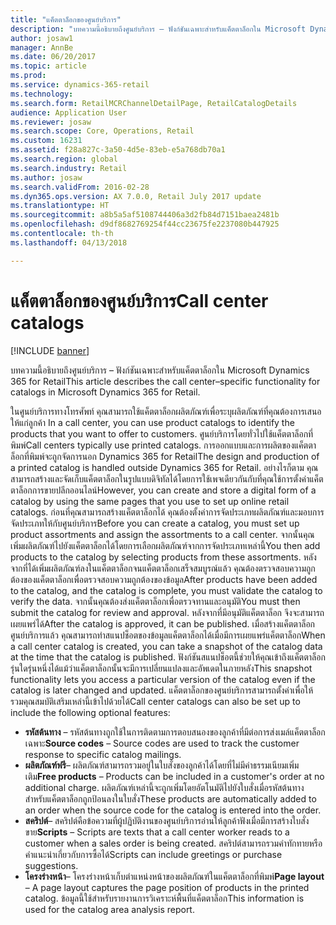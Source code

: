 ```yaml
---
title: "แค็ตตาล็อกของศูนย์บริการ"
description: "บทความนี้อธิบายถึงศูนย์บริการ – ฟังก์ชันเฉพาะสำหรับแค็ตตาล็อกใน Microsoft Dynamics 365 for Retail"
author: josaw1
manager: AnnBe
ms.date: 06/20/2017
ms.topic: article
ms.prod: 
ms.service: dynamics-365-retail
ms.technology: 
ms.search.form: RetailMCRChannelDetailPage, RetailCatalogDetails
audience: Application User
ms.reviewer: josaw
ms.search.scope: Core, Operations, Retail
ms.custom: 16231
ms.assetid: f28a827c-3a50-4d5e-83eb-e5a768db70a1
ms.search.region: global
ms.search.industry: Retail
ms.author: josaw
ms.search.validFrom: 2016-02-28
ms.dyn365.ops.version: AX 7.0.0, Retail July 2017 update
ms.translationtype: HT
ms.sourcegitcommit: a8b5a5af5108744406a3d2fb84d7151baea2481b
ms.openlocfilehash: d9df8682769254f44cc23675fe2237080b447925
ms.contentlocale: th-th
ms.lasthandoff: 04/13/2018

---
```


# <a name="call-center-catalogs"></a><span data-ttu-id="f626a-103">แค็ตตาล็อกของศูนย์บริการ</span><span class="sxs-lookup"><span data-stu-id="f626a-103">Call center catalogs</span></span>

[!INCLUDE [banner](includes/banner.md)]

<span data-ttu-id="f626a-104">บทความนี้อธิบายถึงศูนย์บริการ – ฟังก์ชันเฉพาะสำหรับแค็ตตาล็อกใน Microsoft Dynamics 365 for Retail</span><span class="sxs-lookup"><span data-stu-id="f626a-104">This article describes the call center–specific functionality for catalogs in Microsoft Dynamics 365 for Retail.</span></span>

<span data-ttu-id="f626a-105">ในศูนย์บริการทางโทรศัพท์ คุณสามารถใช้แค็ตตาล็อกผลิตภัณฑ์เพื่อระบุผลิตภัณฑ์ที่คุณต้องการเสนอให้แก่ลูกค้า </span><span class="sxs-lookup"><span data-stu-id="f626a-105">In a call center, you can use product catalogs to identify the products that you want to offer to customers.</span></span> <span data-ttu-id="f626a-106">ศูนย์บริการโดยทั่วไปใช้แค็ตตาล็อกที่พิมพ์</span><span class="sxs-lookup"><span data-stu-id="f626a-106">Call centers typically use printed catalogs.</span></span> <span data-ttu-id="f626a-107">การออกแบบและการผลิตของแค็ตตาล็อกที่พิมพ์จะถูกจัดการนอก Dynamics 365 for Retail</span><span class="sxs-lookup"><span data-stu-id="f626a-107">The design and production of a printed catalog is handled outside Dynamics 365 for Retail.</span></span> <span data-ttu-id="f626a-108">อย่างไรก็ตาม คุณสามารถสร้างและจัดเก็บแค็ตตาล็อกในรูปแบบดิจิทัลได้โดยการใช้เพจเดียวกันกับที่คุณใช้การตั้งค่าแค็ตตาล็อกการขายปลีกออนไลน์</span><span class="sxs-lookup"><span data-stu-id="f626a-108">However, you can create and store a digital form of a catalog by using the same pages that you use to set up online retail catalogs.</span></span> <span data-ttu-id="f626a-109">ก่อนที่คุณสามารถสร้างแค็ตตาล็อกได้ คุณต้องตั้งค่าการจัดประเภทผลิตภัณฑ์และมอบการจัดประเภทให้กับศูนย์บริการ</span><span class="sxs-lookup"><span data-stu-id="f626a-109">Before you can create a catalog, you must set up product assortments and assign the assortments to a call center.</span></span> <span data-ttu-id="f626a-110">จากนั้นคุณเพิ่มผลิตภัณฑ์ไปยังแค็ตตาล็อกได้โดยการเลือกผลิตภัณฑ์จากการจัดประเภทเหล่านี้</span><span class="sxs-lookup"><span data-stu-id="f626a-110">You then add products to the catalog by selecting products from these assortments.</span></span> <span data-ttu-id="f626a-111">หลังจากที่ได้เพิ่มผลิตภัณฑ์ลงในแค็ตตาล็อกจนแค็ตตาล็อกเสร็จสมบูรณ์แล้ว คุณต้องตรวจสอบความถูกต้องของแค็ตตาล็อกเพื่อตรวจสอบความถูกต้องของข้อมูล</span><span class="sxs-lookup"><span data-stu-id="f626a-111">After products have been added to the catalog, and the catalog is complete, you must validate the catalog to verify the data.</span></span> <span data-ttu-id="f626a-112">จากนั้นคุณต้องส่งแค็ตตาล็อกเพื่อตรวจทานและอนุมัติ</span><span class="sxs-lookup"><span data-stu-id="f626a-112">You must then submit the catalog for review and approval.</span></span> <span data-ttu-id="f626a-113">หลังจากที่มีอนุมัติแค็ตตาล็อก จึงจะสามารถเผยแพร่ได้</span><span class="sxs-lookup"><span data-stu-id="f626a-113">After the catalog is approved, it can be published.</span></span> <span data-ttu-id="f626a-114">เมื่อสร้างแค็ตตาล็อกศูนย์บริการแล้ว คุณสามารถทำสแนปช็อตของข้อมูลแค็ตตาล็อกได้เมื่อมีการเผยแพร่แค็ตตาล็อก</span><span class="sxs-lookup"><span data-stu-id="f626a-114">When a call center catalog is created, you can take a snapshot of the catalog data at the time that the catalog is published.</span></span> <span data-ttu-id="f626a-115">ฟังก์ชันสแนปช็อตนี้ช่วยให้คุณเข้าถึงแค็ตตาล็อกรุ่นใดรุ่นหนึ่งได้แม้ว่าแค็ตตาล็อกนั้นจะมีการเปลี่ยนแปลงและอัพเดตในภายหลัง</span><span class="sxs-lookup"><span data-stu-id="f626a-115">This snapshot functionality lets you access a particular version of the catalog even if the catalog is later changed and updated.</span></span> <span data-ttu-id="f626a-116">แค็ตตาล็อกของศูนย์บริการสามารถตั้งค่าเพื่อให้รวมคุณสมบัติเสริมเหล่านี้เข้าไปด้วยได้</span><span class="sxs-lookup"><span data-stu-id="f626a-116">Call center catalogs can also be set up to include the following optional features:</span></span>

-   <span data-ttu-id="f626a-117">**รหัสต้นทาง** – รหัสต้นทางถูกใช้ในการติดตามการตอบสนองของลูกค้าที่มีต่อการส่งเมล์แค็ตตาล็อกเฉพาะ</span><span class="sxs-lookup"><span data-stu-id="f626a-117">**Source codes** – Source codes are used to track the customer response to specific catalog mailings.</span></span>
-   <span data-ttu-id="f626a-118">**ผลิตภัณฑ์ฟรี**– ผลิตภัณฑ์สามารถรวมอยู่ในใบสั่งของลูกค้าได้โดยที่ไม่มีค่าธรรมเนียมเพิ่มเติม</span><span class="sxs-lookup"><span data-stu-id="f626a-118">**Free products** – Products can be included in a customer's order at no additional charge.</span></span> <span data-ttu-id="f626a-119">ผลิตภัณฑ์เหล่านี้จะถูกเพิ่มโดยอัตโนมัติไปยังใบสั่งเมื่อรหัสต้นทางสำหรับแค็ตตาล็อกถูกป้อนลงในใบสั่ง</span><span class="sxs-lookup"><span data-stu-id="f626a-119">These products are automatically added to an order when the source code for the catalog is entered into the order.</span></span>
-   <span data-ttu-id="f626a-120">**สคริปต์**– สคริปต์คือข้อความที่ผู้ปฏิบัติงานของศูนย์บริการอ่านให้ลูกค้าฟังเมื่อมีการสร้างใบสั่งขาย</span><span class="sxs-lookup"><span data-stu-id="f626a-120">**Scripts** – Scripts are texts that a call center worker reads to a customer when a sales order is being created.</span></span> <span data-ttu-id="f626a-121">สคริปต์สามารถรวมคำทักทายหรือคำแนะนำเกี่ยวกับการซื้อได้</span><span class="sxs-lookup"><span data-stu-id="f626a-121">Scripts can include greetings or purchase suggestions.</span></span>
-   <span data-ttu-id="f626a-122">**โครงร่างหน้า**– โครงร่างหน้าเก็บตำแหน่งหน้าของผลิตภัณฑ์ในแค็ตตาล็อกที่พิมพ์</span><span class="sxs-lookup"><span data-stu-id="f626a-122">**Page layout** – A page layout captures the page position of products in the printed catalog.</span></span> <span data-ttu-id="f626a-123">ข้อมูลนี้ใช้สำหรับรายงานการวิเคราะห์พื้นที่แค็ตตาล็อก</span><span class="sxs-lookup"><span data-stu-id="f626a-123">This information is used for the catalog area analysis report.</span></span>





